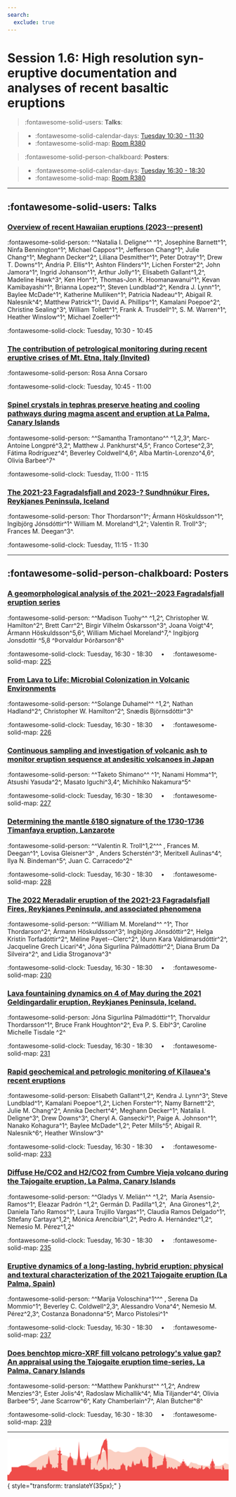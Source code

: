 ```yaml
---
search:
  exclude: true
---
```


# Session 1.6: High resolution syn-eruptive documentation and analyses of recent basaltic eruptions

> :fontawesome-solid-users: **Talks**:

> - :fontawesome-solid-calendar-days: [Tuesday 10:30 - 11:30](../sessions_comparison.md#__tabbed_2_5)
> - :fontawesome-solid-map: [Room R380](../maps_venue.md#__tabbed_1_1)

> :fontawesome-solid-person-chalkboard: **Posters**:

> - :fontawesome-solid-calendar-days: [Tuesday 16:30 - 18:30](../sessions_comparison.md#__tabbed_2_6)
> - :fontawesome-solid-map: [Room R380](../maps_venue.md#__tabbed_1_1)

---

## :fontawesome-solid-users: Talks

### [Overview of recent Hawaiian eruptions (2023--present)](../abstracts/1-6-1.md)
:fontawesome-solid-person: ^^Natalia I. Deligne^^ ^1^, Josephine Barnett^1^, Ninfa Bennington^1^, Michael Cappos^1^, Jefferson Chang^1^, Julie Chang^1^, Meghann Decker^2^, Liliana Desmither^1^, Peter Dotray^1^, Drew T. Downs^1^, Andria P. Ellis^1^, Ashton Flinders^1^, Lichen Forster^2^, John Jamora^1^, Ingrid Johanson^1^, Arthur Jolly^1^, Elisabeth Gallant^1,2^, Madeline Hawk^3^, Ken Hon^1^, Thomas-Jon K. Hoomanawanui^1^, Kevan Kamibayashi^1^, Brianna Lopez^1^, Steven Lundblad^2^, Kendra J. Lynn^1^, Baylee McDade^1^, Katherine Mulliken^1^, Patricia Nadeau^1^, Abigail R. Nalesnik^4^, Matthew Patrick^1^, David A. Phillips^1^, Kamalani Poepoe^2^, Christine Sealing^3^, William Tollett^1^, Frank A. Trusdell^1^, S. M. Warren^1^, Heather Winslow^1^, Michael Zoeller^1^

:fontawesome-solid-clock: Tuesday, 10:30 - 10:45

### [The contribution of petrological monitoring during recent eruptive crises of Mt. Etna, Italy (Invited)](../abstracts/1-6-2.md)
:fontawesome-solid-person: Rosa Anna Corsaro

:fontawesome-solid-clock: Tuesday, 10:45 - 11:00

### [Spinel crystals in tephras preserve heating and cooling pathways during magma ascent and eruption at La Palma, Canary Islands](../abstracts/1-6-3.md)
:fontawesome-solid-person: ^^Samantha Tramontano^^ ^1,2,3^, Marc-Antoine Longpré^3,2^, Matthew J. Pankhurst^4,5^, Franco Cortese^2,3^, Fátima Rodríguez^4^, Beverley Coldwell^4,6^, Alba Martín-Lorenzo^4,6^, Olivia Barbee^7^

:fontawesome-solid-clock: Tuesday, 11:00 - 11:15

### [The 2021-23 Fagradalsfjall and 2023-? Sundhnúkur Fires, Reykjanes Peninsula, Iceland](../abstracts/1-6-4.md)
:fontawesome-solid-person: Thor Thordarson^1^; Ármann Höskuldsson^1^, Ingibjörg Jónsdóttir^1^ William M. Moreland^1,2^; Valentin R. Troll^3^; Frances M. Deegan^3^.

:fontawesome-solid-clock: Tuesday, 11:15 - 11:30

---

## :fontawesome-solid-person-chalkboard: Posters

### [A geomorphological analysis of the 2021--2023 Fagradalsfjall eruption series](../abstracts/1-6-5.md)
:fontawesome-solid-person: ^^Madison Tuohy^^ ^1,2^, Christopher W. Hamilton^2^, Brett Carr^2^, Birgir Vilhelm Óskarsson^3^, Joana Voigt^4^, Ármann Höskuldsson^5,6^, William Michael Moreland^7,^ Ingibjorg Jonsdottir ^5,8 ^Þorvaldur Þórðarson^8^

:fontawesome-solid-clock: Tuesday, 16:30 - 18:30  &nbsp; &nbsp; • &nbsp; &nbsp; :fontawesome-solid-map: [225](../map_poster_boards.md#tuesday)

### [From Lava to Life: Microbial Colonization in Volcanic Environments](../abstracts/1-6-6.md)
:fontawesome-solid-person: ^^Solange Duhamel^^ ^1,2^, Nathan Hadland^2^, Christopher W. Hamilton^2^, Snædís Björnsdóttir^3^

:fontawesome-solid-clock: Tuesday, 16:30 - 18:30  &nbsp; &nbsp; • &nbsp; &nbsp; :fontawesome-solid-map: [226](../map_poster_boards.md#tuesday)

### [Continuous sampling and investigation of volcanic ash to monitor eruption sequence at andesitic volcanoes in Japan](../abstracts/1-6-7.md)
:fontawesome-solid-person: ^^Taketo Shimano^^ ^1^, Nanami Homma^1^, Atsushi Yasuda^2^, Masato Iguchi^3,4^, Michihiko Nakamura^5^

:fontawesome-solid-clock: Tuesday, 16:30 - 18:30  &nbsp; &nbsp; • &nbsp; &nbsp; :fontawesome-solid-map: [227](../map_poster_boards.md#tuesday)

### [Determining the mantle δ18Ο signature of the 1730-1736 Timanfaya eruption, Lanzarote](../abstracts/1-6-8.md)
:fontawesome-solid-person: ^^Valentin R. Troll^1,2^^^  , Frances M. Deegan^1^, Lovisa Gleisner^3^ , Anders Scherstén^3^, Meritxell Aulinas^4^, Ilya N. Bindeman^5^, Juan C. Carracedo^2^

:fontawesome-solid-clock: Tuesday, 16:30 - 18:30  &nbsp; &nbsp; • &nbsp; &nbsp; :fontawesome-solid-map: [228](../map_poster_boards.md#tuesday)

### [The 2022 Meradalir eruption of the 2021-23 Fagradalsfjall Fires, Reykjanes Peninsula, and associated phenomena](../abstracts/1-6-9.md)
:fontawesome-solid-person: ^^William M. Moreland^^ ^1^, Thor Thordarson^2^, Ármann Höskuldsson^3^, Ingibjörg Jónsdóttir^2^, Helga Kristín Torfadóttir^2^, Méline Payet\--Clerc^2^, Iðunn Kara Valdimarsdóttir^2^, Jacqueline Grech Licari^4^, Jóna Sigurlína Pálmadóttir^2^, Diana Brum Da Silveira^2^, and Lidia Stroganova^3^

:fontawesome-solid-clock: Tuesday, 16:30 - 18:30  &nbsp; &nbsp; • &nbsp; &nbsp; :fontawesome-solid-map: [230](../map_poster_boards.md#tuesday)

### [Lava fountaining dynamics on 4 of May during the 2021 Geldingardalir eruption, Reykjanes Peninsula, Iceland.](../abstracts/1-6-10.md)
:fontawesome-solid-person: Jóna Sigurlína Pálmadóttir^1^, Thorvaldur Thordarsson^1^, Bruce Frank Houghton^2^, Eva P. S. Eibl^3^, Caroline Michelle Tisdale ^2^

:fontawesome-solid-clock: Tuesday, 16:30 - 18:30  &nbsp; &nbsp; • &nbsp; &nbsp; :fontawesome-solid-map: [231](../map_poster_boards.md#tuesday)

### [Rapid geochemical and petrologic monitoring of Kīlauea's recent eruptions](../abstracts/1-6-11.md)
:fontawesome-solid-person: Elisabeth Gallant^1,2^, Kendra J. Lynn^3^, Steve Lundblad^1^, Kamalani Poepoe^1,2^, Lichen Forster^1^, Namy Barnett^2^, Julie M. Chang^2^, Annika Dechert^4^, Meghann Decker^1^, Natalia I. Deligne^3^, Drew Downs^3^, Cheryl A. Gansecki^1^, Paige A. Johnson^1^, Nanako Kohagura^1^, Baylee McDade^1,2^, Peter Mills^5^, Abigail R. Nalesnik^6^, Heather Winslow^3^

:fontawesome-solid-clock: Tuesday, 16:30 - 18:30  &nbsp; &nbsp; • &nbsp; &nbsp; :fontawesome-solid-map: [233](../map_poster_boards.md#tuesday)

### [Diffuse He/CO2 and H2/CO2 from Cumbre Vieja volcano during the Tajogaite eruption, La Palma, Canary Islands](../abstracts/1-6-12.md)
:fontawesome-solid-person: ^^Gladys V. Melián^^ ^1,2^,  María Asensio-Ramos^1^, Eleazar Padrón ^1,2^, Germán D. Padilla^1,2^,  Ana Girones^1,2^, Daniela Taño Ramos^1^, Laura Trujillo Vargas^1^, Claudia Ramos Delgado^1^, Sttefany Cartaya^1,2^, Mónica Arencibia^1,2^, Pedro A. Hernández^1,2^, Nemesio M. Pérez^1,2^

:fontawesome-solid-clock: Tuesday, 16:30 - 18:30  &nbsp; &nbsp; • &nbsp; &nbsp; :fontawesome-solid-map: [235](../map_poster_boards.md#tuesday)

### [Eruptive dynamics of a long-lasting, hybrid eruption: physical and textural characterization of the 2021 Tajogaite eruption (La Palma, Spain)](../abstracts/1-6-13.md)
:fontawesome-solid-person: ^^Marija Voloschina^1^^^ , Serena Da Mommio^1^, Beverley C. Coldwell^2,3^, Alessandro Vona^4^, Nemesio M. Pérez^2,3^, Costanza Bonadonna^5^, Marco Pistolesi^1^

:fontawesome-solid-clock: Tuesday, 16:30 - 18:30  &nbsp; &nbsp; • &nbsp; &nbsp; :fontawesome-solid-map: [237](../map_poster_boards.md#tuesday)

### [Does benchtop micro-XRF fill volcano petrology's value gap? An appraisal using the Tajogaite eruption time-series, La Palma, Canary Islands](../abstracts/1-6-14.md)
:fontawesome-solid-person: ^^Matthew Pankhurst^^ ^1,2^, Andrew Menzies^3^, Ester Jolis^4^, Radoslaw Michallik^4^, Mia Tiljander^4^, Olivia Barbee^5^, Jane Scarrow^6^, Katy Chamberlain^7^, Alan Butcher^8^

:fontawesome-solid-clock: Tuesday, 16:30 - 18:30  &nbsp; &nbsp; • &nbsp; &nbsp; :fontawesome-solid-map: [239](../map_poster_boards.md#tuesday)

---

![Footer](../img/footer.png){  style="transform: translateY(35px);" }
